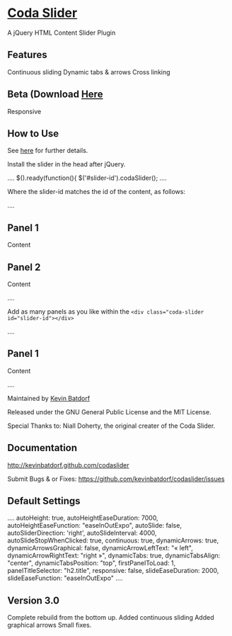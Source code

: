 [Coda Slider](http://kevinbatdorf.github.com/codaslider)
============
A jQuery HTML Content Slider Plugin


Features
--------

Continuous sliding
Dynamic tabs & arrows
Cross linking

Beta (Download [Here](https://github.com/KevinBatdorf/codaslider/tree/experimental)
----

Responsive 

How to Use
-----------

See [here](http://kevinbatdorf.github.com/codaslider) for further details.

Install the slider in the head after jQuery.

....
$().ready(function(){
      $('#slider-id').codaSlider();
....

Where the slider-id matches the id of the content, as follows:

....
    <div class="coda-slider"  id="slider-id">
        <div>
          <h2 class="title">Panel 1</h2>
          <p>Content</p>
        </div>
        <div>
          <h2 class="title">Panel 2</h2>
          <p>Content</p>
        </div>
    </div>
....

Add as many panels as you like within the `<div class="coda-slider id="slider-id"></div>`

....
    <div>
      <h2 class="title">Panel 1</h2>
      <p>Content</p>
    </div>
....

Maintained by [Kevin Batdorf](http://twitter.com/#!/kevinbatdorf)

Released under the GNU General Public License and the MIT License.

Special Thanks to:
Niall Doherty, the original creater of the Coda Slider.


Documentation
-------------

http://kevinbatdorf.github.com/codaslider

Submit Bugs & or Fixes:
https://github.com/kevinbatdorf/codaslider/issues


Default Settings
----------------
....
              autoHeight: true,
      autoHeightEaseDuration: 7000,
      autoHeightEaseFunction: "easeInOutExpo",
             autoSlide: false,
       autoSliderDirection: 'right',
         autoSlideInterval: 4000,
    autoSlideStopWhenClicked: true,
              continuous: true,
               dynamicArrows: true,
      dynamicArrowsGraphical: false,
        dynamicArrowLeftText: "&#171; left",
       dynamicArrowRightText: "right &#187;",
               dynamicTabs: true,
          dynamicTabsAlign: "center",
       dynamicTabsPosition: "top",
          firstPanelToLoad: 1,
        panelTitleSelector: "h2.title",
              responsive: false,
         slideEaseDuration: 2000,
         slideEaseFunction: "easeInOutExpo"
....


Version 3.0
-------------

Complete rebuild from the bottom up.
Added continuous sliding
Added graphical arrows
Small fixes.